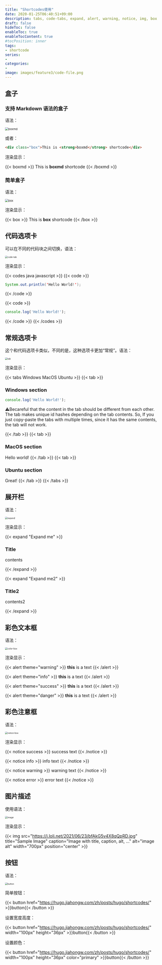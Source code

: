```yaml
---
title: "Shortcodes使用"
date: 2020-01-25T06:40:51+09:00
description: tabs, code-tabs, expand, alert, warning, notice, img, box
draft: false
hideToc: false
enableToc: true
enableTocContent: true
#tocPosition: inner
tags:
- shortcode
series:
-
categories:
-
image: images/feature3/code-file.png
---
```






## 盒子

### 支持 Markdown 语法的盒子

语法：

<img src="https://raw.githubusercontent.com/redisread/Image/master/Blog/image-20210822151028711.png" alt="boxmd" style="zoom: 67%;" />

或者：

```html
<div class="box">This is <strong>boxmd</strong> shortcode</div>
```

渲染显示：

{{< boxmd >}}
This is **boxmd** shortcode
{{< /boxmd >}}

### 简单盒子

语法：

<img src="https://raw.githubusercontent.com/redisread/Image/master/Blog/image-20210822151055228.png" alt="box" style="zoom: 67%;" />

渲染显示：

{{< box >}}
This is **box** shortcode
{{< /box >}}

## 代码选项卡

可以在不同的代码块之间切换，语法：

<img src="https://raw.githubusercontent.com/redisread/Image/master/Blog/image-20210822151330018.png" alt="code-tab" style="zoom:50%;" />

渲染显示：

{{< codes java javascript >}}
  {{< code >}}

  ```java
  System.out.println('Hello World!');
  ```

  {{< /code >}}

  {{< code >}}

  ```javascript
  console.log('Hello World!');
  ```

  {{< /code >}}
{{< /codes >}}

## 常规选项卡

这个和代码选项卡类似，不同的是，这种选项卡更加“常规”。语法：

<img src="https://raw.githubusercontent.com/redisread/Image/master/Blog/image-20210822151412190.png" alt="tab" style="zoom:50%;" />

渲染显示：

{{< tabs Windows MacOS Ubuntu >}}
  {{< tab >}}

### Windows section

  ```javascript
  console.log('Hello World!');
  ```

  ⚠️Becareful that the content in the tab should be different from each other. The tab makes unique id hashes depending on the tab contents. So, If you just copy-paste the tabs with multiple times, since it has the same contents, the tab will not work.

  {{< /tab >}}
  {{< tab >}}

### MacOS section

  Hello world!
  {{< /tab >}}
  {{< tab >}}

### Ubuntu section

  Great!
  {{< /tab >}}
{{< /tabs >}}

## 展开栏

语法：

<img src="https://raw.githubusercontent.com/redisread/Image/master/Blog/image-20210822151433085.png" alt="expand" style="zoom:50%;" />

渲染显示：

{{< expand "Expand me" >}}

### Title

contents

{{< /expand >}}

{{< expand "Expand me2" >}}

### Title2

contents2

{{< /expand >}}

## 彩色文本框

语法：

<img src="https://raw.githubusercontent.com/redisread/Image/master/Blog/image-20210822151517314.png" alt="color-box" style="zoom:50%;" />

渲染显示：

{{< alert theme="warning" >}}
**this** is a text
{{< /alert >}}

{{< alert theme="info" >}}
**this** is a text
{{< /alert >}}

{{< alert theme="success" >}}
**this** is a text
{{< /alert >}}

{{< alert theme="danger" >}}
**this** is a text
{{< /alert >}}

## 彩色注意框

语法：

<img src="https://raw.githubusercontent.com/redisread/Image/master/Blog/image-20210822151605088.png" alt="notice-box" style="zoom:50%;" />

渲染显示：

{{< notice success >}}
success text
{{< /notice >}}

{{< notice info >}}
info text
{{< /notice >}}

{{< notice warning >}}
warning text
{{< /notice >}}

{{< notice error >}}
error text
{{< /notice >}}

## 图片描述

使用语法：

<img src="https://raw.githubusercontent.com/redisread/Image/master/Blog/image-20210822152923916.png" alt="image" style="zoom: 50%;" />

渲染显示：

{{< img src="https://i.loli.net/2021/06/23/bfAkG5v4X8qQpRD.jpg" title="Sample Image" caption="Image with title, caption, alt, ..." alt="image alt" width="700px" position="center" >}}

## 按钮

语法：

<img src="https://raw.githubusercontent.com/redisread/Image/master/Blog/image-20210822151228564.png" alt="button" style="zoom:50%;" />

简单按钮：

{{< button href="https://hugo.jiahongw.com/zh/posts/hugo/shortcodes/" >}}button{{< /button >}}

设置宽度高度：

{{< button href="https://hugo.jiahongw.com/zh/posts/hugo/shortcodes/" width="100px" height="36px" >}}button{{< /button >}}

设置颜色：

{{< button href="https://hugo.jiahongw.com/zh/posts/hugo/shortcodes/" width="100px" height="36px" color="primary" >}}button{{< /button >}}
